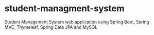# student-managment-system
 Student Management System web application using Spring Boot, Spring MVC, Thymeleaf, Spring Data JPA and MySQL
